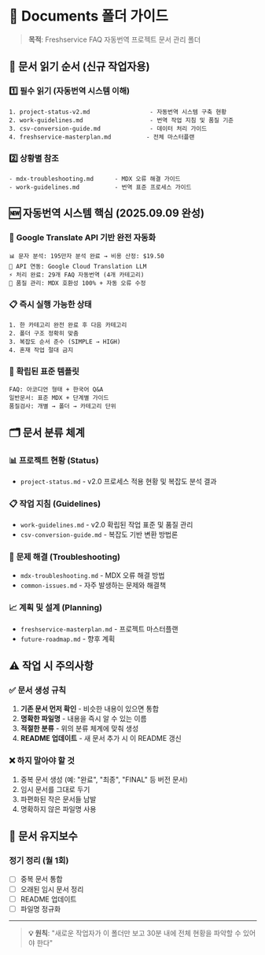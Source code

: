 # 📁 Documents 폴더 가이드

> **목적**: Freshservice FAQ 자동번역 프로젝트 문서 관리 폴더

## 📖 문서 읽기 순서 (신규 작업자용)

### 1️⃣ 필수 읽기 (자동번역 시스템 이해)
```
1. project-status-v2.md                 - 자동번역 시스템 구축 현황
2. work-guidelines.md                   - 번역 작업 지침 및 품질 기준  
3. csv-conversion-guide.md              - 데이터 처리 가이드
4. freshservice-masterplan.md          - 전체 마스터플랜
```

### 2️⃣ 상황별 참조
```
- mdx-troubleshooting.md      - MDX 오류 해결 가이드
- work-guidelines.md          - 번역 표준 프로세스 가이드
```

## 🆕 **자동번역 시스템 핵심** (2025.09.09 완성)

### 🎯 **Google Translate API 기반 완전 자동화**
```
📊 문자 분석: 195만자 분석 완료 → 비용 산정: $19.50
🤖 API 연동: Google Cloud Translation LLM 
⚡ 처리 완료: 29개 FAQ 자동번역 (4개 카테고리)
🔧 품질 관리: MDX 호환성 100% + 자동 오류 수정
```

### 📋 **즉시 실행 가능한 상태**
```
1. 한 카테고리 완전 완료 후 다음 카테고리
2. 폴더 구조 정확히 맞춤
3. 복잡도 순서 준수 (SIMPLE → HIGH)
4. 혼재 작업 절대 금지
```

### 📄 **확립된 표준 템플릿**
```
FAQ: 아코디언 형태 + 한국어 Q&A
일반문서: 표준 MDX + 단계별 가이드
품질검사: 개별 → 폴더 → 카테고리 단위
```

## 🗂️ 문서 분류 체계

### 📊 **프로젝트 현황** (Status)
- `project-status.md` - v2.0 프로세스 적용 현황 및 복잡도 분석 결과

### 📋 **작업 지침** (Guidelines)  
- `work-guidelines.md` - v2.0 확립된 작업 표준 및 품질 관리
- `csv-conversion-guide.md` - 복잡도 기반 변환 방법론

### 🚨 **문제 해결** (Troubleshooting)
- `mdx-troubleshooting.md` - MDX 오류 해결 방법
- `common-issues.md` - 자주 발생하는 문제와 해결책

### 📈 **계획 및 설계** (Planning)
- `freshservice-masterplan.md` - 프로젝트 마스터플랜
- `future-roadmap.md` - 향후 계획

## ⚠️ 작업 시 주의사항

### ✅ **문서 생성 규칙**
1. **기존 문서 먼저 확인** - 비슷한 내용이 있으면 통합
2. **명확한 파일명** - 내용을 즉시 알 수 있는 이름
3. **적절한 분류** - 위의 분류 체계에 맞춰 생성
4. **README 업데이트** - 새 문서 추가 시 이 README 갱신

### ❌ **하지 말아야 할 것**
1. 중복 문서 생성 (예: "완료", "최종", "FINAL" 등 버전 문서)
2. 임시 문서를 그대로 두기
3. 파편화된 작은 문서들 남발
4. 명확하지 않은 파일명 사용

## 🔄 문서 유지보수

### 정기 정리 (월 1회)
- [ ] 중복 문서 통합
- [ ] 오래된 임시 문서 정리  
- [ ] README 업데이트
- [ ] 파일명 정규화

---

> **💡 원칙**: "새로운 작업자가 이 폴더만 보고 30분 내에 전체 현황을 파악할 수 있어야 한다"
